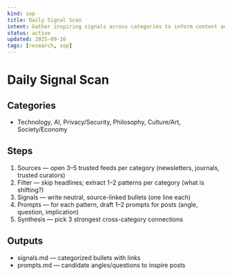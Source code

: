 ```yaml
---
kind: sop
title: Daily Signal Scan
intent: Gather inspiring signals across categories to inform content and research
status: active
updated: 2025-09-16
tags: [research, sop]
---
```


# Daily Signal Scan

## Categories
- Technology, AI, Privacy/Security, Philosophy, Culture/Art, Society/Economy

## Steps
1. Sources — open 3–5 trusted feeds per category (newsletters, journals, trusted curators)
2. Filter — skip headlines; extract 1–2 patterns per category (what is shifting?)
3. Signals — write neutral, source-linked bullets (one line each)
4. Prompts — for each pattern, draft 1–2 prompts for posts (angle, question, implication)
5. Synthesis — pick 3 strongest cross-category connections

## Outputs
- signals.md — categorized bullets with links
- prompts.md — candidate angles/questions to inspire posts


